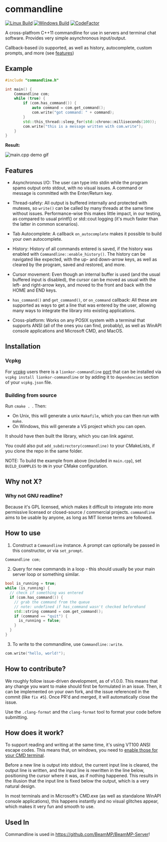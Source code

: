 # commandline
[![Linux Build](https://github.com/lionkor/commandline/workflows/CMake-Linux/badge.svg?branch=master)](https://github.com/lionkor/commandline/actions?query=workflow%3ACMake-Linux)
[![Windows Build](https://github.com/lionkor/commandline/workflows/CMake-Windows/badge.svg?branch=master)](https://github.com/lionkor/commandline/actions?query=workflow%3ACMake-Windows)
[![CodeFactor](https://www.codefactor.io/repository/github/lionkor/commandline/badge)](https://www.codefactor.io/repository/github/lionkor/commandline)

A cross-platfrom C++11 commandline for use in servers and terminal chat software. Provides very simple asynchronous input/output. 

Callback-based i/o supported, as well as history, autocomplete, custom prompts, and more (see [features](#features))

## Example

```cpp
#include "commandline.h"

int main() {
    Commandline com;
    while (true) {
        if (com.has_command()) {
            auto command = com.get_command();
            com.write("got command: " + command);
        }
        std::this_thread::sleep_for(std::chrono::milliseconds(100));
        com.write("this is a message written with com.write");
    }
}
```
**Result:**

![main.cpp demo gif](https://github.com/lionkor/commandline/blob/master/media/output.gif)

## Features

- Asynchronous I/O:
	The user can type into stdin while the program spams output onto stdout, with no visual issues. A command or message is committed with the Enter/Return key.

- Thread-safety:
	All output is buffered internally and protected with mutexes, so `write()` can be called by many threads at the same time without issues. Performance-wise this makes little impact, in our testing, as compared to usual printf() or std::cout logging (it's much faster than the latter in common scenarios).

- Tab Autocomplete:
	A callback `on_autocomplete` makes it possible to build your own autocomplete.

- History:
	History of all commands entered is saved, if the history was enabled with `Commandline::enable_history()`. The history can be navigated like expected, with the up- and down-arrow keys, as well as cleared by the program, saved and restored, and more.

- Cursor movement:
	Even though an internal buffer is used (and the usual buffered input is disabled), the cursor can be moved as usual with the left- and right-arrow keys, and moved to the front and back with the HOME and END keys.

- `has_command()` and `get_command()`, or `on_command` callback:
	All these are supported as ways to get a line that was entered by the user, allowing many ways to integrate the library into existing applications.

- Cross-platform:
	Works on any POSIX system with a terminal that supports ANSI (all of the ones you can find, probably), as well as WinAPI console applications and Microsoft CMD, and MacOS.

## Installation

### Vcpkg

For [vcpkg](https://github.com/microsoft/vcpkg) users there is a `lionkor-commandline` [port](https://github.com/microsoft/vcpkg/tree/master/ports/lionkor-commandline) that can be installed via `vcpkg install lionkor-commandline` or by adding it to `dependencies` section of your `vcpkg.json` file.

### Building from source

Run `cmake . `. 
Then:
- On Unix, this will generate a unix `Makefile`, which you can then run with `make`.
- On Windows, this will generate a VS project which you can open.

It should have then built the library, which you can link against.

You could also put `add_subdirectory(commandline)` to your CMakeLists, if you clone the repo in the same folder. 

NOTE: To build the example from above (included in `main.cpp`), set `BUILD_EXAMPLES` to `ON` in your CMake configuration.

## Why not X?

### Why not GNU readline?

Because it's GPL licensed, which makes it difficult to integrate into more permissive licensed or closed-source / commercial projects. `commandline` aims to be usable by anyone, as long as MIT license terms are followed.

## How to use

1. Construct a `Commandline` instance. A prompt can optionally be passed in this constructor, or via `set_prompt`.

```cpp
Commandline com;
```

2. Query for new commands in a loop - this should usually be your main server loop or something similar. 

```cpp
bool is_running = true;
while (is_running) {
  // check if something was entered
  if (com.has_command()) {
    // grab the command from the queue
    // note: undefined if has_command wasn't checked beforehand
    std::string command = com.get_command();
    if (command == "quit") {
      is_running = false;
    }
  }
}
```

3. To write to the commandline, use `Commandline::write`.

```cpp
com.write("hello, world!");
```

## How to contribute?

We roughly follow issue-driven development, as of v1.0.0. This means that any change you want to make should first be formulated in an issue. Then, it can be implemented on your own fork, and the issue referenced in the commit (like `fix #5`). Once PR'd and merged, it will automatically close the issue.

Use the `.clang-format` and the `clang-format` tool to format your code before submitting.

## How does it work?

To support reading and writing at the same time, it's using VT100 ANSI escape codes. This means that, on windows, you need to [enable those for your CMD terminal](https://docs.microsoft.com/en-us/windows/console/console-virtual-terminal-sequences?redirectedfrom=MSDN).

Before a new line is output into stdout, the current input line is cleared, the output line is written, and the input line is rewritten in the line below, positioning the cursor where it was, as if nothing happened. This results in the illusion that the input line is fixed below the output, which is a very natural design.

In most terminals and in Microsoft's CMD.exe (as well as standalone WinAPI console applications), this happens instantly and no visual glitches appear, which makes it very fun and smooth to use.

## Used In

Commandline is used in https://github.com/BeamMP/BeamMP-Server!
